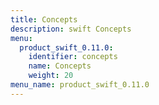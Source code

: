 ```yaml
---
title: Concepts
description: swift Concepts
menu:
  product_swift_0.11.0:
    identifier: concepts
    name: Concepts
    weight: 20
menu_name: product_swift_0.11.0
---
```


